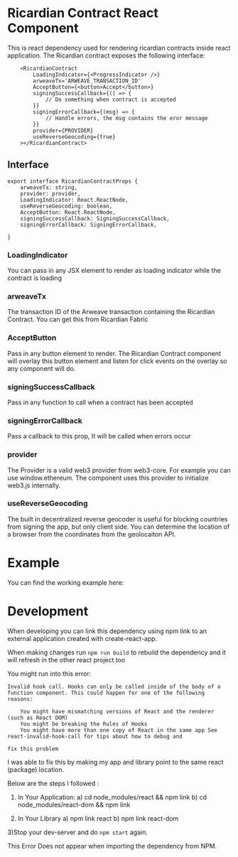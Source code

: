 # Ricardian Contract React Component

This is react dependency used for rendering ricardian contracts inside react application. The Ricardian contract exposes the following interface:

        <RicardianContract
            LoadingIndicator={<ProgressIndicator />}
            arweaveTx='ARWEAVE_TRANSACTION_ID'
            AcceptButton={<button>Accept</button>}
            signingSuccessCallback={() => { 
                // Do something when contract is accepted 
            }}
            signingErrorCallback={(msg) => {
                // Handle errors, the msg contains the eror message
            }}
            provider={PROVIDER}
            useReverseGeocoding={true}
        ></RicardianContract>


## Interface

    export interface RicardianContractProps {
        arweaveTx: string,
        provider: provider,
        LoadingIndicator: React.ReactNode,
        useReverseGeocoding: boolean,
        AcceptButton: React.ReactNode,
        signingSuccessCallback: SigningSuccessCallback,
        signingErrorCallback: SigningErrorCallback,

    }

### LoadingIndicator

You can pass in any JSX element to render as loading indicator while the contract is loading

### arweaveTx

The transaction ID of the Arweave transaction containing the Ricardian Contract. You can get this from Ricardian Fabric

### AcceptButton

Pass in any button element to render. The Ricardian Contract component will overlay this button element and listen for click events on the overlay so any component will do.

### signingSuccessCallback

Pass in any function to call when a contract has been accepted

### signingErrorCallback

Pass a callback to this prop, It will be called when errors occur

### provider

The Provider is a valid web3 provider from web3-core.
For example you can use window.ethereum. The component uses this provider to initialize web3.js internally.

### useReverseGeocoding

The built in decentralized reverse geocoder is useful for blocking countries from signing the app, but only client side.
You can determine the location of a browser from the coordinates from the geolocaiton API.

# Example

You can find the working example here:

# Development

When developing you can link this dependency using npm link to an external application created with create-react-app.

When making changes run `npm run build` to rebuild the dependency and it will refresh in the other react project too


You might run into this error: 


    Invalid hook call. Hooks can only be called inside of the body of a function component. This could happen for one of the following reasons:

        You might have mismatching versions of React and the renderer (such as React DOM)
        You might be breaking the Rules of Hooks
        You might have more than one copy of React in the same app See react-invalid-hook-call for tips about how to debug and

    fix this problem

I was able to fix this by making my app and library point to the same react (package) location.

Below are the steps I followed :
1. In Your Application:
a) cd node_modules/react && npm link
b) cd node_modules/react-dom && npm link

2. In Your Library
a) npm link react
b) npm link react-dom

3)Stop your dev-server and do `npm start` again.

This Error Does not appear when importing the dependency from NPM.